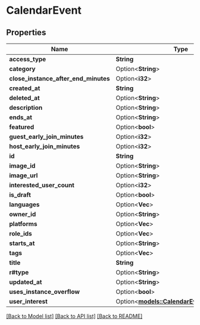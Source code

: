 # CalendarEvent

## Properties

Name | Type | Description | Notes
------------ | ------------- | ------------- | -------------
**access_type** | **String** |  | 
**category** | Option<**String**> |  | [optional]
**close_instance_after_end_minutes** | Option<**i32**> |  | [optional]
**created_at** | **String** |  | 
**deleted_at** | Option<**String**> |  | [optional]
**description** | Option<**String**> |  | [optional]
**ends_at** | Option<**String**> |  | [optional]
**featured** | Option<**bool**> |  | [optional]
**guest_early_join_minutes** | Option<**i32**> |  | [optional]
**host_early_join_minutes** | Option<**i32**> |  | [optional]
**id** | **String** |  | 
**image_id** | Option<**String**> |  | [optional]
**image_url** | Option<**String**> |  | [optional]
**interested_user_count** | Option<**i32**> |  | [optional]
**is_draft** | Option<**bool**> |  | [optional]
**languages** | Option<**Vec<String>**> |   | [optional]
**owner_id** | Option<**String**> |  | [optional]
**platforms** | Option<**Vec<String>**> |   | [optional]
**role_ids** | Option<**Vec<String>**> |   | [optional]
**starts_at** | Option<**String**> |  | [optional]
**tags** | Option<**Vec<String>**> |   | [optional]
**title** | **String** |  | 
**r#type** | Option<**String**> |  | [optional]
**updated_at** | Option<**String**> |  | [optional]
**uses_instance_overflow** | Option<**bool**> |  | [optional]
**user_interest** | Option<[**models::CalendarEventUserInterest**](CalendarEvent_userInterest.md)> |  | [optional]

[[Back to Model list]](../README.md#documentation-for-models) [[Back to API list]](../README.md#documentation-for-api-endpoints) [[Back to README]](../README.md)



